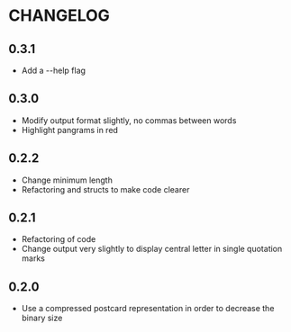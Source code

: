# CHANGELOG

## 0.3.1

- Add a --help flag

## 0.3.0

- Modify output format slightly, no commas between words
- Highlight pangrams in red

## 0.2.2

- Change minimum length
- Refactoring and structs to make code clearer

## 0.2.1

- Refactoring of code
- Change output very slightly to display central letter in single quotation marks

## 0.2.0

- Use a compressed postcard representation in order to decrease the binary size
